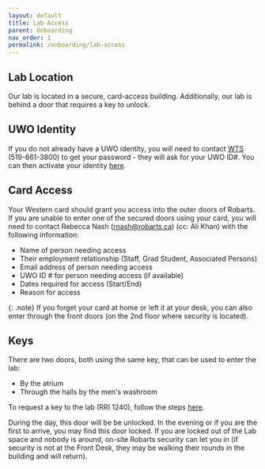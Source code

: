 ```yaml
---
layout: default
title: Lab Access
parent: Onboarding
nav_order: 1
permalink: /onboarding/lab-access
---
```

## Lab Location
Our lab is located in a secure, card-access building. Additionally, our lab is
behind a door that requires a key to unlock.

## UWO Identity
If you do not already have a UWO identity, you will need to contact [WTS](https://wts.uwo.ca/index.html)
(519-661-3800) to get your password - they will ask for your UWO ID#. 
You can then activate your identity 
[here](https://identity.uwo.ca/activate-hr;jsessionid=C843C01692B7B246356C75B4F1E2C9D4?0).

## Card Access
Your Western card should grant you access into the outer doors of Robarts. If 
you are unable to enter one of the secured doors using your card, you will need
to contact Rebecca Nash (rnash@robarts.ca) (cc: Ali Khan) with the following information:

* Name of person needing access
* Their employment relationship (Staff, Grad Student, Associated Persons)
* Email address of person needing access
* UWO ID # for person needing access (if available)
* Dates required for access (Start/End)
* Reason for access

{: .note}
If you forget your card at home or left it at your desk, you can also enter 
through the front doors (on the 2nd floor where security is located).

## Keys
There are two doors, both using the same key, that can be used to enter the lab: 
* By the atrium
* Through the halls by the men's washroom 

To request a key to the lab (RRI 1240), follow the steps 
[here](https://www.uwo.ca/fm/client_services/keys.html).

During the day, this door will be be unlocked. In the evening or if you are
the first to arrive, you may find this door locked.  If you are locked out of the Lab space and nobody is around, on-site Robarts security can let you in (if security is not at the Front Desk, they may be walking their rounds in the building and will return).
